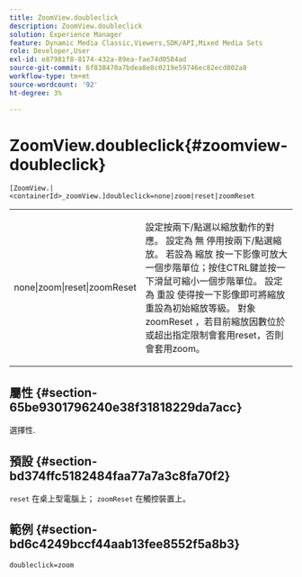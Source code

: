 ```yaml
---
title: ZoomView.doubleclick
description: ZoomView.doubleclick
solution: Experience Manager
feature: Dynamic Media Classic,Viewers,SDK/API,Mixed Media Sets
role: Developer,User
exl-id: e87981f8-8174-432a-89ea-fae74d0584ad
source-git-commit: 6f838470a7bdea8e8c0219e59746ec82ecd802a8
workflow-type: tm+mt
source-wordcount: '92'
ht-degree: 3%

---
```


# ZoomView.doubleclick{#zoomview-doubleclick}

`[ZoomView.|<containerId>_zoomView.]doubleclick=none|zoom|reset|zoomReset`

<table id="table_E314540D347D47699C04EB80D20C0721"> 
 <tbody> 
  <tr> 
   <td colname="col1"> <p> <span class="codeph"> none|zoom|reset|zoomReset </span> </p> </td> 
   <td colname="col2"> <p> 設定按兩下/點選以縮放動作的對應。 設定為 <span class="codeph"> 無 </span> 停用按兩下/點選縮放。 若設為 <span class="codeph"> 縮放 </span> 按一下影像可放大一個步階單位；按住CTRL鍵並按一下滑鼠可縮小一個步階單位。 設定為 <span class="codeph"> 重設 </span> 使得按一下影像即可將縮放重設為初始縮放等級。 對象 <span class="codeph"> zoomReset </span>，若目前縮放因數位於或超出指定限制會套用reset，否則會套用zoom。 </p> </td> 
  </tr> 
 </tbody> 
</table>

## 屬性 {#section-65be9301796240e38f31818229da7acc}

選擇性.

## 預設 {#section-bd374ffc5182484faa77a7a3c8fa70f2}

`reset` 在桌上型電腦上； `zoomReset` 在觸控裝置上。

## 範例 {#section-bd6c4249bccf44aab13fee8552f5a8b3}

`doubleclick=zoom`
